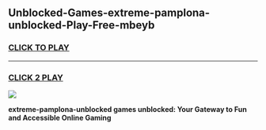 
## Unblocked-Games-extreme-pamplona-unblocked-Play-Free-mbeyb
<h3>
<a href="https://premium76.site?title=extreme-pamplona-unblocked&ref=20M">CLICK TO PLAY</a></h3>
<hr>

<h3>
<a href="https://premium76.site?title=extreme-pamplona-unblocked&ref=20M">CLICK 2 PLAY</a>
  
</h3>

<a href="https://premium76.site?title=extreme-pamplona-unblocked&ref=19M"><img src="https://clearcache.store/games.png"></a>


**extreme-pamplona-unblocked games unblocked: Your Gateway to Fun and Accessible Online Gaming**

